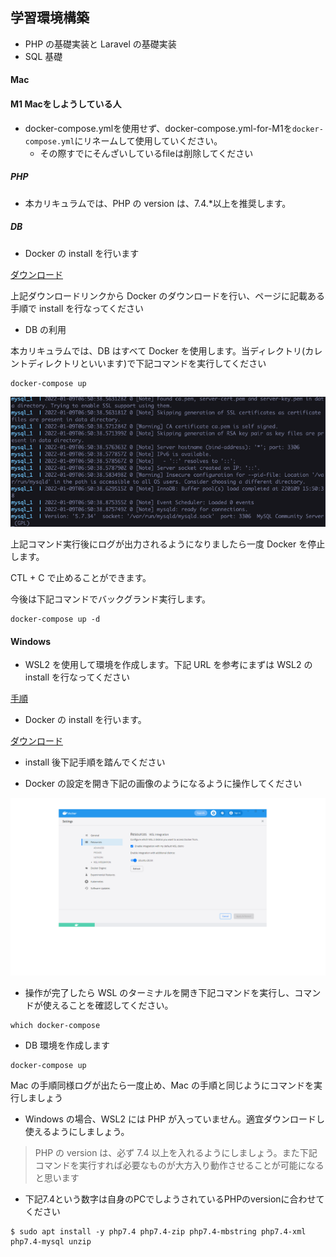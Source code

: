 ## 学習環境構築

- PHP の基礎実装と Laravel の基礎実装
- SQL 基礎

#### Mac

#### M1 Macをしようしている人

- docker-compose.ymlを使用せず、docker-compose.yml-for-M1を`docker-compose.yml`にリネームして使用していください。
  - その際すでにそんざいしているfileは削除してください

##### PHP

- 本カリキュラムでは、PHP の version は、7.4.\*以上を推奨します。

##### DB

- Docker の install を行います

[ダウンロード](https://matsuand.github.io/docs.docker.jp.onthefly/desktop/mac/install/)

上記ダウンロードリンクから Docker のダウンロードを行い、ページに記載ある手順で install を行なってください

- DB の利用

本カリキュラムでは、DB はすべて Docker を使用します。当ディレクトリ(カレントディレクトリといいます)で下記コマンドを実行してください

```shell
docker-compose up
```

![Logs](./img/mysql_logs.png)

上記コマンド実行後にログが出力されるようになりましたら一度 Docker を停止します。

CTL + C で止めることができます。

今後は下記コマンドでバックグランド実行します。

```shell
docker-compose up -d
```

#### Windows

- WSL2 を使用して環境を作成します。下記 URL を参考にまずは WSL2 の install を行なってください

[手順](https://docs.microsoft.com/ja-jp/windows/wsl/install)

- Docker の install を行います。

[ダウンロード](https://docs.docker.com/desktop/windows/install/)

- install 後下記手順を踏んでください

- Docker の設定を開き下記の画像のようになるように操作してください

![settings](./img/windows_docker_settings.png)

- 操作が完了したら WSL のターミナルを開き下記コマンドを実行し、コマンドが使えることを確認してください。

```shell
which docker-compose
```

- DB 環境を作成します

```shell
docker-compose up
```

Mac の手順同様ログが出たら一度止め、Mac の手順と同じようにコマンドを実行しましょう

- Windows の場合、WSL2 には PHP が入っていません。適宜ダウンロードし使えるようにしましょう。

> PHP の version は、必ず 7.4 以上を入れるようにしましょう。また下記コマンドを実行すれば必要なものが大方入り動作させることが可能になると思います

- 下記7.4という数字は自身のPCでしようされているPHPのversionに合わせてください

```shell
$ sudo apt install -y php7.4 php7.4-zip php7.4-mbstring php7.4-xml php7.4-mysql unzip
```
